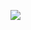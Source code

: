 ![](http://www.plantuml.com/plantuml/uml/LO-nJiDG34LtVyLbImT-e1ae0bR4W8GOhU2qbbwU8ziF5BwU933GqUSU3-SKoPvjAfIQHV1WzKDJhNB1BUw7r4_D1O_AP-S9HBjFnzUBe8KuPbu2epakraBhkV_TPhVzWIkNvLi2kK5U9gdPauxetlWA8jemICJOojrX6ogwTua30SUNF-MBuvzsqvEK47JFjbjFxkORN0j6YhIPwBGUQzmF)